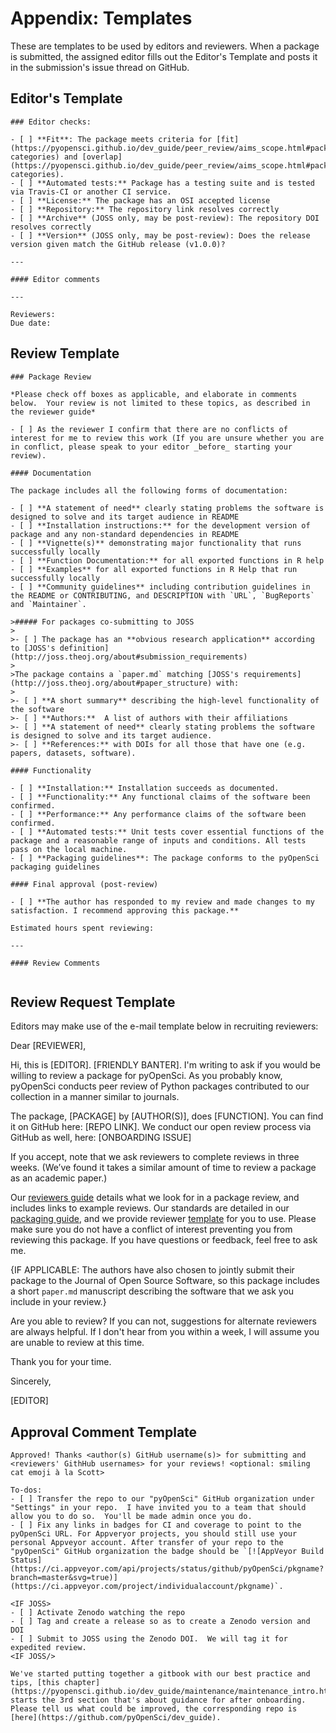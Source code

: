 # Appendix: Templates

These are templates to be used by editors and reviewers. When a package is submitted, the assigned editor fills out the Editor's Template and posts it in the submission's issue thread on GitHub.

## Editor's Template
```
### Editor checks:

- [ ] **Fit**: The package meets criteria for [fit](https://pyopensci.github.io/dev_guide/peer_review/aims_scope.html#package-categories) and [overlap](https://pyopensci.github.io/dev_guide/peer_review/aims_scope.html#package-categories).
- [ ] **Automated tests:** Package has a testing suite and is tested via Travis-CI or another CI service.
- [ ] **License:** The package has an OSI accepted license
- [ ] **Repository:** The repository link resolves correctly
- [ ] **Archive** (JOSS only, may be post-review): The repository DOI resolves correctly
- [ ] **Version** (JOSS only, may be post-review): Does the release version given match the GitHub release (v1.0.0)?

---

#### Editor comments

---

Reviewers:
Due date:
```


## Review Template
```
### Package Review

*Please check off boxes as applicable, and elaborate in comments below.  Your review is not limited to these topics, as described in the reviewer guide*

- [ ] As the reviewer I confirm that there are no conflicts of interest for me to review this work (If you are unsure whether you are in conflict, please speak to your editor _before_ starting your review).

#### Documentation

The package includes all the following forms of documentation:

- [ ] **A statement of need** clearly stating problems the software is designed to solve and its target audience in README
- [ ] **Installation instructions:** for the development version of package and any non-standard dependencies in README
- [ ] **Vignette(s)** demonstrating major functionality that runs successfully locally
- [ ] **Function Documentation:** for all exported functions in R help
- [ ] **Examples** for all exported functions in R Help that run successfully locally
- [ ] **Community guidelines** including contribution guidelines in the README or CONTRIBUTING, and DESCRIPTION with `URL`, `BugReports` and `Maintainer`.

>##### For packages co-submitting to JOSS
>
>- [ ] The package has an **obvious research application** according to [JOSS's definition](http://joss.theoj.org/about#submission_requirements)
>
>The package contains a `paper.md` matching [JOSS's requirements](http://joss.theoj.org/about#paper_structure) with:
>
>- [ ] **A short summary** describing the high-level functionality of the software
>- [ ] **Authors:**  A list of authors with their affiliations
>- [ ] **A statement of need** clearly stating problems the software is designed to solve and its target audience.
>- [ ] **References:** with DOIs for all those that have one (e.g. papers, datasets, software).

#### Functionality

- [ ] **Installation:** Installation succeeds as documented.
- [ ] **Functionality:** Any functional claims of the software been confirmed.
- [ ] **Performance:** Any performance claims of the software been confirmed.
- [ ] **Automated tests:** Unit tests cover essential functions of the package and a reasonable range of inputs and conditions. All tests pass on the local machine.
- [ ] **Packaging guidelines**: The package conforms to the pyOpenSci packaging guidelines

#### Final approval (post-review)

- [ ] **The author has responded to my review and made changes to my satisfaction. I recommend approving this package.**

Estimated hours spent reviewing:

---

#### Review Comments


```

## Review Request Template

Editors may make use of the e-mail template below in recruiting reviewers:

Dear [REVIEWER],

Hi, this is [EDITOR]. [FRIENDLY BANTER]. I'm writing to ask if you would be willing to review a package for pyOpenSci. As you probably know, pyOpenSci conducts peer review of Python packages contributed to our collection in a manner similar to journals.

The package, [PACKAGE] by [AUTHOR(S)], does [FUNCTION]. You can find it on GitHub here: [REPO LINK]. We conduct our open review process via GitHub as well, here: [ONBOARDING ISSUE]

If you accept, note that we ask reviewers to complete reviews in three weeks. (We’ve found it takes a similar amount of time to review a package as an academic paper.)

Our [reviewers guide] details what we look for in a package review, and includes links to example reviews. Our standards are detailed in our [packaging guide], and we provide reviewer [template] for you to use. Please make sure you do not have a conflict of interest preventing you from reviewing this package. If you have questions or feedback, feel free to ask me.

{IF APPLICABLE: The authors have also chosen to jointly submit their package to the Journal of Open Source Software, so this package includes a short `paper.md` manuscript describing the software that we ask you include in your review.}

Are you able to review? If you can not, suggestions for alternate reviewers are always helpful. If I don't hear from you within a week, I will assume you are unable to
review at this time.

Thank you for your time.

Sincerely,

[EDITOR]

[reviewers guide]: https://pyopensci.github.io/dev_guide/peer_review/reviewer_guide.html
[packaging guide]: https://pyopensci.github.io/dev_guide/packaging/packaging_guide.html
[template]: https://pyopensci.github.io/dev_guide/appendices/templates.html#review-template


## Approval Comment Template
```
Approved! Thanks <author(s) GitHub username(s)> for submitting and <reviewers' GithHub usernames> for your reviews! <optional: smiling cat emoji à la Scott>

To-dos:
- [ ] Transfer the repo to our "pyOpenSci" GitHub organization under "Settings" in your repo.  I have invited you to a team that should allow you to do so.  You'll be made admin once you do.
- [ ] Fix any links in badges for CI and coverage to point to the pyOpenSci URL. For Appveryor projects, you should still use your personal Appveyor account. After transfer of your repo to the "pyOpenSci" GitHub organization the badge should be `[![AppVeyor Build Status](https://ci.appveyor.com/api/projects/status/github/pyOpenSci/pkgname?branch=master&svg=true)](https://ci.appveyor.com/project/individualaccount/pkgname)`.

<IF JOSS>
- [ ] Activate Zenodo watching the repo
- [ ] Tag and create a release so as to create a Zenodo version and DOI
- [ ] Submit to JOSS using the Zenodo DOI.  We will tag it for expedited review.
<IF JOSS/>

We've started putting together a gitbook with our best practice and tips, [this chapter](https://pyopensci.github.io/dev_guide/maintenance/maintenance_intro.html) starts the 3rd section that's about guidance for after onboarding. Please tell us what could be improved, the corresponding repo is [here](https://github.com/pyOpenSci/dev_guide).
```
